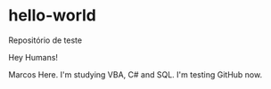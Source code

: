# hello-world
Repositório de teste

Hey Humans!

Marcos Here. I'm studying VBA, C# and SQL. I'm testing GitHub now.
